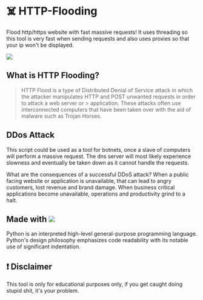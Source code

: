 # ☠️ HTTP-Flooding
Flood http/https website with fast massive requests!
It uses threading so this tool is very fast when sending requests and also uses proxies so that your ip won't
be displayed.

<img src="https://blog.radware.com/wp-content/uploads/2017/05/dns-flood-attack-illustration.jpg">

## What is HTTP Flooding?
> HTTP Flood is a type of Distributed Denial of Service attack in which the attacker manipulates HTTP and POST unwanted requests in order to attack a web server or > application. These attacks often use interconnected computers that have been taken over with the aid of malware such as Trojan Horses.

## DDos Attack
<p>
This script could be used as a tool for botnets, once a slave of computers will perform a massive request. The dns server will most likely experience
slowness and eventually be taken down as it cannot handle the requests.
 </p>
 </hr>
 <p>
   What are the consequences of a successful DDoS attack? When a public facing website or application is unavailable, that can lead to angry customers, lost revenue and brand damage. When business critical applications become unavailable, operations and productivity grind to a halt.
  </p>


## Made with <img src="https://camo.githubusercontent.com/24303cd2424a9a9c092cb6f3108ae66c45d827c3bb8cac57c93c1831c058e43f/68747470733a2f2f696d672e69636f6e73382e636f6d2f636f6c6f722f34382f3030303030302f707974686f6e2e706e67">
<p>
Python is an interpreted high-level general-purpose programming language. Python's design philosophy emphasizes code readability with its notable use of significant indentation.
  </p>

## ❗ Disclaimer
This tool is only for educational purposes only, if you get caught doing stupid shit, it's your problem.
